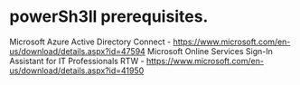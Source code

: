 # powerSh3ll prerequisites.

   Microsoft Azure Active Directory Connect - https://www.microsoft.com/en-us/download/details.aspx?id=47594
   Microsoft Online Services Sign-In Assistant for IT Professionals RTW - https://www.microsoft.com/en-us/download/details.aspx?id=41950

